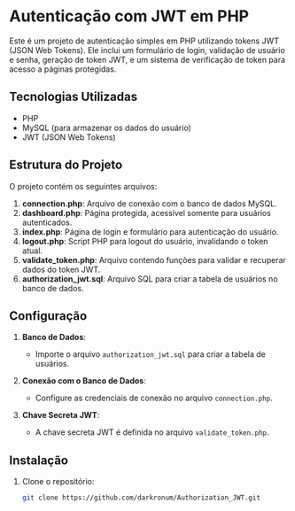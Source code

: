 # Autenticação com JWT em PHP

Este é um projeto de autenticação simples em PHP utilizando tokens JWT (JSON Web Tokens). Ele inclui um formulário de login, validação de usuário e senha, geração de token JWT, e um sistema de verificação de token para acesso a páginas protegidas.

## Tecnologias Utilizadas

- PHP
- MySQL (para armazenar os dados do usuário)
- JWT (JSON Web Tokens)

## Estrutura do Projeto

O projeto contém os seguintes arquivos:

1. **connection.php**: Arquivo de conexão com o banco de dados MySQL.
2. **dashboard.php**: Página protegida, acessível somente para usuários autenticados.
3. **index.php**: Página de login e formulário para autenticação do usuário.
4. **logout.php**: Script PHP para logout do usuário, invalidando o token atual.
5. **validate_token.php**: Arquivo contendo funções para validar e recuperar dados do token JWT.
6. **authorization_jwt.sql**: Arquivo SQL para criar a tabela de usuários no banco de dados.

## Configuração

1. **Banco de Dados**:
   - Importe o arquivo `authorization_jwt.sql` para criar a tabela de usuários.

2. **Conexão com o Banco de Dados**:
   - Configure as credenciais de conexão no arquivo `connection.php`.

3. **Chave Secreta JWT**:
   - A chave secreta JWT é definida no arquivo `validate_token.php`.

## Instalação

1. Clone o repositório:

   ```bash
   git clone https://github.com/darkronum/Authorization_JWT.git
